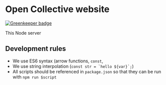 # Open Collective website

[![Greenkeeper badge](https://badges.greenkeeper.io/opencollective/website-static.svg?token=fbd71b210dce0fcd78ddd28d8d6564314d7703a3a1e55a5371ca84a178ac751a&ts=1526636225186)](https://greenkeeper.io/)

This Node server 

## Development rules

- We use ES6 syntax (arrow functions, `const`, 
- We use string interpolation (```const str = `hello ${var}`;```)
- All scripts should be referenced in `package.json` so that they can be run with `npm run $script`